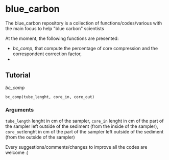 # blue_carbon

The blue_carbon repository is a collection of functions/codes/various with the main focus to help "blue carbon" scientists


At the moment, the following functions are presented:
-  *bc_comp*, that compute the percentage of core compression and the correspondent correction factor,
- 


## Tutorial

*bc_comp* 

`bc_comp(tube_lenght, core_in, core_out)`

### Arguments

`tube_length` lenght in cm of the sampler,
`core_in` lenght in cm of the part of the sampler left outside of the sediment (from the inside of the sampler),
`core_out`lenght in cm of the part of the sampler left outside of the sediment (from the outside of the sampler)


Every suggestions/comments/changes to improve all the codes are welcome :)
